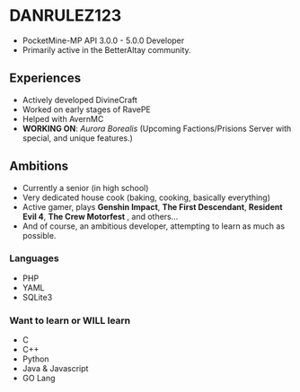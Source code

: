# DANRULEZ123

- PocketMine-MP API 3.0.0 - 5.0.0 Developer
- Primarily active in the BetterAltay community.

## Experiences

- Actively developed DivineCraft
- Worked on early stages of RavePE
- Helped with AvernMC
- **__WORKING ON__**: *Aurora Borealis* (Upcoming Factions/Prisions Server with special, and unique features.)

## Ambitions

- Currently a senior (in high school)
- Very dedicated house cook (baking, cooking, basically everything)
- Active gamer, plays **Genshin Impact**, **The First Descendant**, **Resident Evil 4**, **The Crew Motorfest** , and others...
- And of course, an ambitious developer, attempting to learn as much as possible.


### Languages

   - PHP
   - YAML
   - SQLite3

### Want to learn or WILL learn

- C
- C++
- Python
- Java & Javascript
- GO Lang

<!--
**DANRULEZ123/DANRULEZ123** is a ✨ _special_ ✨ repository because its `README.md` (this file) appears on your GitHub profile.

Here are some ideas to get you started:

- 🔭 I’m currently working on ...
- 🌱 I’m currently learning ...
- 👯 I’m looking to collaborate on ...
- 🤔 I’m looking for help with ...
- 💬 Ask me about ...
- 📫 How to reach me: ...
- 😄 Pronouns: ...
- ⚡ Fun fact: ...
-->
